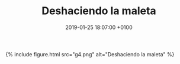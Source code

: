 ﻿---
layout: post
title: "Deshaciendo la maleta"
date: 2019-01-25 18:07:00 +0100
categories: a
---

{% include figure.html src="g4.png" alt="Deshaciendo la maleta" %}
